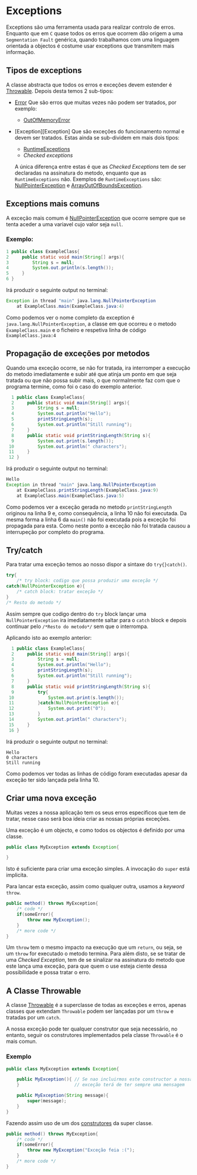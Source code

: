 # Exceptions

Exceptions são uma ferramenta usada para realizar controlo de erros. Enquanto que
em `C` quase todos os erros que ocorrem dão origem a uma `Segmentation Fault`
genérica, quando trabalhamos com uma linguagem orientada a objectos é costume
usar exceptions que transmitem mais informação.

## Tipos de exceptions
A classe abstracta que todos os erros e exceções devem estender é
[Throwable][ThrowableDocs]. Depois desta temos 2 sub-tipos:

* [Error][ErrorDocs] Que são erros que muitas vezes não podem ser tratados, por
    exemplo:
    * [OutOfMemoryError][OutOfMemoryDocs]
* [Exception][Exception] Que são exceções do funcionamento normal e devem ser
    tratados. Estas ainda se sub-dividem em mais dois tipos:
    * [RuntimeExceptions][RuntimeExceptions]
    * _Checked exceptions_  

    A única diferença entre estas é que as _Checked Exceptions_ tem de ser
    declaradas na assinatura do metodo, enquanto que as `RuntimeExceptions`
    não. Exemplos de `RuntimeExceptions` são:
    [NullPointerException][NullPointerDocs] e
    [ArrayOutOfBoundsException][ArrayOutOfBoundsDocs].

## Exceptions mais comuns
A exceção mais comum é [NullPointerException][NullPointerDocs] que ocorre sempre
que se tenta aceder a uma variavel cujo valor seja `null`.

### Exemplo:
```Java
1 public class ExampleClass{
2     public static void main(String[] args){
3         String s = null;
4         System.out.println(s.length());
5     }
6 }
```
Irá produzir o seguinte output no terminal:
```Java
Exception in thread "main" java.lang.NullPointerException
    at ExampleClass.main(ExampleClass.java:4)
```
Como podemos ver o nome completo da exception é `java.lang.NullPointerException`,
a classe em que ocorreu e o metodo `ExampleClass.main` e o ficheiro e respetiva
linha de código `ExampleClass.java:4`

## Propagação de exceções por metodos
Quando uma exceção ocorre, se não for tratada, ira interromper a execução do
metodo imediatamente e subir até que atinja um ponto em que seja tratada ou que
não possa subir mais, o que normalmente faz com que o programa termine, como
foi o caso do exemplo anterior.

```Java
  1 public class ExampleClass{
  2     public static void main(String[] args){
  3         String s = null;
  4         System.out.println("Hello");
  5         printStringLength(s);
  6         System.out.println("Still running");
  7     }
  8     public static void printStringLength(String s){
  9         System.out.print(s.length());
 10         System.out.println(" characters");
 11     }
 12 }
```
Irá produzir o seguinte output no terminal:
```Java
Hello
Exception in thread "main" java.lang.NullPointerException
    at ExampleClass.printStringLength(ExampleClass.java:9)
    at ExampleClass.main(ExampleClass.java:5)
```

Como podemos ver a exceção gerada no metodo `printStringLength` originou na linha
9 e, como consequência, a linha 10 não foi executada. Da mesma forma a linha 6 da
 `main()` não foi executada pois a exceção foi propagada para esta. Como neste
ponto a exceção não foi tratada causou a interrupeção por completo do programa.

## Try/catch
Para tratar uma exceção temos ao nosso dispor a sintaxe do `try{}catch()`.
```Java
try{
    /* try block: codigo que possa produzir uma exceção */
catch(NullPointerException e){
    /* catch block: tratar exceção */
}
/* Resto do metodo */
```
Assim sempre que codigo dentro do `try` block lançar uma `NullPointerException`
ira imediatamente saltar para o `catch` block e depois continuar pelo `/*Resto do
metodo*/` sem que o interrompa.

Aplicando isto ao exemplo anterior:
```Java
  1 public class ExampleClass{
  2     public static void main(String[] args){
  3         String s = null;
  4         System.out.println("Hello");
  5         printStringLength(s);
  6         System.out.println("Still running");
  7     }
  8     public static void printStringLength(String s){
  9         try{
 10             System.out.print(s.length());
 11         }catch(NullPointerException e){
 12             System.out.print("0");
 13         }
 14         System.out.println(" characters");
 15     }
 16 }
```
Irá produzir o seguinte output no terminal:
```
Hello
0 characters
Still running
```
Como podemos ver todas as linhas de código foram executadas apesar da exceção ter
sido lançada pela linha 10.

## Criar uma nova exceção
Muitas vezes a nossa aplicação tem os seus erros especificos que tem de tratar,
nesse caso será boa ideia criar as nossas próprias exceções.

Uma exceção é um objecto, e como todos os objectos é definido por uma classe.

```Java
public class MyException extends Exception{

}
```
Isto é suficiente para criar uma exceção simples. A invocação do `super` está
implicita.

Para lancar esta exceção, assim como qualquer outra, usamos a _keyword_ `throw`.

```Java
public method() throws MyException{
    /* code */
    if(someError){
        throw new MyException();
    }
    /* more code */
}
```
Um `throw` tem o mesmo impacto na execução que um `return`, ou seja, se um
`throw` for executado o metodo termina. Para além disto, se se tratar de uma
_Checked Exception_, tem de se sinalizar na assinatura do metodo que este lança
uma exceção, para que quem o use esteja ciente dessa possibilidade e possa
tratar o erro.

## A Classe Throwable
A classe [Throwable][ThrowableDocs] é a superclasse de todas as exceções e erros,
apenas classes que extendam `Throwable` podem ser lançadas por um `throw` e
tratadas por um `catch`.

A nossa exceção pode ter qualquer construtor que seja necessário, no entanto,
seguir os construtores implementados pela classe `Throwable` é o mais comun.

### Exemplo
```Java
public class MyException extends Exception{

    public MyException(){ // Se nao incluirmos este constructor a nossa
    }                     // exceção terá de ter sempre uma mensagem

    public MyException(String message){
        super(message);
    }
}
```
Fazendo assim uso de um dos [construtores][ThrowableMessageConst] da super
classe.

```Java
public method() throws MyException{
    /* code */
    if(someError){
        throw new MyException("Exceção feia :(");
    }
    /* more code */
}
```

[NullPointerDocs]: https://docs.oracle.com/javase/8/docs/api/java/lang/NullPointerException.html
[ThrowableDocs]: https://docs.oracle.com/javase/8/docs/api/java/lang/Throwable.html
[ThrowableMessageConst]: https://docs.oracle.com/javase/8/docs/api/java/lang/Throwable.html#Throwable-java.lang.String-
[ErrorDocs]: https://docs.oracle.com/javase/8/docs/api/index.html?java/lang/Error.html
[OutOfMemoryDocs]: https://docs.oracle.com/javase/8/docs/api/index.html?java/lang/OutOfMemoryError.html
[RuntimeExceptions]: https://docs.oracle.com/javase/8/docs/api/java/lang/RuntimeException.html
[ArrayOutOfBoundsDocs]: https://docs.oracle.com/javase/8/docs/api/java/lang/ArrayIndexOutOfBoundsException.html
